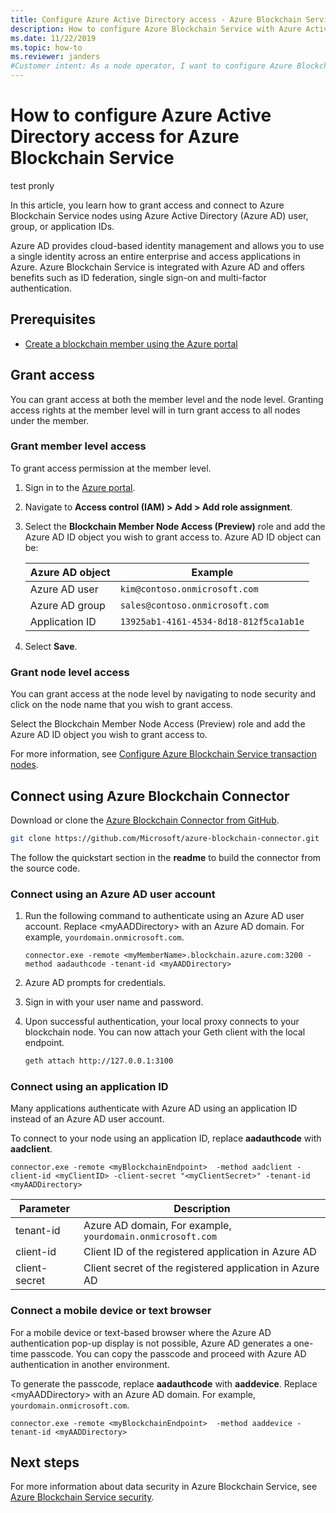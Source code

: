 ```yaml
---
title: Configure Azure Active Directory access - Azure Blockchain Service
description: How to configure Azure Blockchain Service with Azure Active Directory access
ms.date: 11/22/2019
ms.topic: how-to
ms.reviewer: janders
#Customer intent: As a node operator, I want to configure Azure Blockchain Service with Azure Active Directory access.
---
```


# How to configure Azure Active Directory access for Azure Blockchain Service
test pronly

In this article, you learn how to grant access and connect to Azure Blockchain Service nodes using Azure Active Directory (Azure AD) user, group, or application IDs.

Azure AD provides cloud-based identity management and allows you to use a single identity across an entire enterprise and access applications in Azure. Azure Blockchain Service is integrated with Azure AD and offers benefits such as ID federation, single sign-on and multi-factor authentication.

## Prerequisites

* [Create a blockchain member using the Azure portal](create-member.md)

## Grant access

You can grant access at both the member level and the node level. Granting access rights at the member level will in turn grant access to all nodes under the member.

### Grant member level access

To grant access permission at the member level.

1. Sign in to the [Azure portal](https://portal.azure.com).
1. Navigate to **Access control (IAM) > Add > Add role assignment**.
1. Select the **Blockchain Member Node Access (Preview)** role and add the Azure AD ID object you wish to grant access to. Azure AD ID object can be:

    | Azure AD object | Example |
    |-----------------|---------|
    | Azure AD user   | `kim@contoso.onmicrosoft.com` |
    | Azure AD group  | `sales@contoso.onmicrosoft.com` |
    | Application ID  | `13925ab1-4161-4534-8d18-812f5ca1ab1e` |


1. Select **Save**.

### Grant node level access

You can grant access at the node level by navigating to node security and click on the node name that you wish to grant access.

Select the Blockchain Member Node Access (Preview) role and add the Azure AD ID object you wish to grant access to.

For more information, see [Configure Azure Blockchain Service transaction nodes](configure-transaction-nodes.md#azure-active-directory-access-control).

## Connect using Azure Blockchain Connector

Download or clone the [Azure Blockchain Connector from GitHub](https://github.com/Microsoft/azure-blockchain-connector/).

```bash
git clone https://github.com/Microsoft/azure-blockchain-connector.git
```

The follow the quickstart section in the **readme** to build the connector from the source code.

### Connect using an Azure AD user account

1. Run the following command to authenticate using an Azure AD user account. Replace \<myAADDirectory\> with an Azure AD domain. For example, `yourdomain.onmicrosoft.com`.

    ```
    connector.exe -remote <myMemberName>.blockchain.azure.com:3200 -method aadauthcode -tenant-id <myAADDirectory> 
    ```

1. Azure AD prompts for credentials.
1. Sign in with your user name and password.
1. Upon successful authentication, your local proxy connects to your blockchain node. You can now attach your Geth client with the local endpoint.

    ```bash
    geth attach http://127.0.0.1:3100
    ```

### Connect using an application ID

Many applications authenticate with Azure AD using an application ID instead of an Azure AD user account.

To connect to your node using an application ID, replace **aadauthcode** with **aadclient**.

```
connector.exe -remote <myBlockchainEndpoint>  -method aadclient -client-id <myClientID> -client-secret "<myClientSecret>" -tenant-id <myAADDirectory>
```

| Parameter | Description |
|-----------|-------------|
| tenant-id | Azure AD domain, For example, `yourdomain.onmicrosoft.com`
| client-id | Client ID of the registered application in Azure AD
| client-secret | Client secret of the registered application in Azure AD



### Connect a mobile device or text browser

For a mobile device or text-based browser where the Azure AD authentication pop-up display is not possible, Azure AD generates a one-time passcode. You can copy the passcode and proceed with Azure AD authentication in another environment.

To generate the passcode, replace **aadauthcode** with **aaddevice**. Replace \<myAADDirectory\> with an Azure AD domain. For example, `yourdomain.onmicrosoft.com`.

```
connector.exe -remote <myBlockchainEndpoint>  -method aaddevice -tenant-id <myAADDirectory>
```

## Next steps

For more information about data security in Azure Blockchain Service, see [Azure Blockchain Service security](data-security.md).
